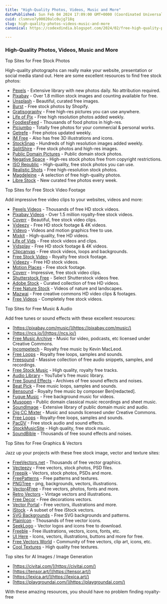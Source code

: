 ```yaml
---
title: "High-Quality Photos, Videos, Music and More"
datePublished: Sun Feb 04 2024 17:09:00 GMT+0000 (Coordinated Universal Time)
cuid: clsmnvo7y00020alc0ujg718q
slug: high-quality-photos-videos-music-and-more
canonical: https://codexdindia.blogspot.com/2024/02/free-high-quality-photos-videos-music.html

---
```


### High-Quality Photos, Videos, Music and More

Top Sites for Free Stock Photos

High-quality photographs can really make your website, presentation or social media stand out. Here are some excellent resources to find free stock photos:

*   [Pexels](https://www.pexels.com/) - Extensive library with new photos daily. No attribution required.
*   [Pixabay](https://pixabay.com/) - Over 1.8 million stock images and counting available for free.
*   [Unsplash](https://unsplash.com/) - Beautiful, curated free images.
*   [Burst](https://burst.shopify.com/) - Free stock photos by Shopify.
*   [Gratisography](https://gratisography.com/) - Free high-res pictures you can use anywhere.
*   [Life of Pix](https://www.lifeofpix.com/) - Free high resolution photos added weekly.
*   [FoodiesFeed](https://www.foodiesfeed.com/) - Thousands of food photos in high-res.
*   [Picjumbo](https://picjumbo.com/) - Totally free photos for your commercial & personal works.
*   [Getrefe](https://getrefe.com/downloads/free-photos/) - Free photos updated weekly.
*   [IM Free](https://imcreator.com/free) - Also has free 3D illustrations and icons.
*   [StockSnap](https://stocksnap.io/) - Hundreds of high resolution images added weekly.
*   [SplitShire](https://www.splitshire.com/) - Free stock photos and high-res images.
*   [Public Domain Pictures](https://www.publicdomainpictures.net/) - Public domain stock photos.
*   [Negative Space](https://negativespace.co/) - High-res stock photos free from copyright restrictions.
*   [ISO Republic](https://isorepublic.com/) - High-quality, free stock photos you can use.
*   [Realistic Shots](https://realisticshots.com/) - Free high-resolution stock photos.
*   [Magdeleine](https://magdeleine.co/browse/) - A selection of free high-quality photos.
*   [Libre Stock](http://librestock.com/) - New curated free photos every week.

Top Sites for Free Stock Video Footage

Add impressive free video clips to your websites, videos and more:

*   [Pexels Videos](https://www.pexels.com/videos/) - Thousands of free HD stock videos.
*   [Pixabay Videos](https://pixabay.com/videos/) - Over 1.5 million royalty-free stock videos.
*   [Coverr](https://coverr.co/) - Beautiful, free stock video clips.
*   [Videezy](https://www.videezy.com/) - Free HD stock footage & 4K videos.
*   [Videvo](https://www.videvo.net/) - Videos and motion graphics free to use.
*   [Mixkit](https://mixkit.co/free-stock-video/) - High-quality, free HD videos.
*   [Life of Vids](https://www.lifeofvids.com/) - Free stock videos and clips.
*   [Vidsplay](https://www.vidsplay.com/) - Free HD stock footage & 4K videos.
*   [Clipcanvas](https://www.clipcanvas.com/) - Free stock videos, loops and backgrounds.
*   [Free Stock Video](https://freestockvideo.com/) - Royalty free stock footage.
*   [Videezy](https://www.videezy.com/) - Free HD stock videos.
*   [Motion Places](https://www.motionplaces.com/) - Free stock footage.
*   [Coverr](https://coverr.co/) - Impressive, free stock video clips.
*   [Shutterstock Free](https://www.shutterstock.com/video/free-stock-footage) - Select Shutterstock videos free.
*   [Adobe Stock](https://stock.adobe.com/free) - Curated collection of free HD videos.
*   [Free Nature Stock](https://freenaturestock.com/) - Videos of nature and landscapes.
*   [Mazwai](https://mazwai.com/) - Free creative commons HD video clips & footages.
*   [Free Videos](https://www.freevideos.tv/) - Completely free stock videos.

Top Sites for Free Music & Audio

Add free tunes or sound effects with these excellent resources:

*   [https://pixabay.com/music/](https://pixabay.com/music/)
*   [https://ncs.io/](https://ncs.io/)
*   [Free Music Archive](https://freemusicarchive.org/) - Music for video, podcasts, etc licensed under Creative Commons.
*   [Incompetech](https://incompetech.com/) - Royalty free music by Kevin MacLeod.
*   [Free Loops](https://free-loops.com/) - Royalty free loops, samples and sounds.
*   [Freesound](https://freesound.org/) - Massive collection of free audio snippets, samples, and recordings.
*   [Free Stock Music](https://www.free-stock-music.com/) - High quality, royalty free tracks.
*   [Audio Library](https://www.youtube.com/audiolibrary/music) - YouTube's free music library.
*   [Free Sound Effects](https://www.zapsplat.com/) - Archives of free sound effects and noises.
*   [Beat Pick](https://beatpick.com/) - Free music loops, samples and sounds.
*   [Bensound](https://www.bensound.com/) - Royalty free music by composer Ben\[redacted\].
*   [Fugue Music](https://icons8.com/music) - Free background music for videos.
*   [Musopen](https://musopen.org/music/) - Public domain classical music recordings and sheet music.
*   [SoundImage](https://soundimage.org/) - Extensive library of public domain music and audio.
*   [Dig CC Mixter](http://dig.ccmixter.org/) - Music and sounds licensed under Creative Commons.
*   [Free Loops](https://free-loops.com/) - Royalty-free loops, samples and sounds.
*   [PacDV](https://www.pacdv.com/sounds/) - Free stock audio and sound effects.
*   [StockMusicSite](https://www.stockmusicsite.com/) - High quality, free stock music.
*   [SoundBible](https://soundbible.com/) - Thousands of free sound effects and noises.

Top Sites for Free Graphics & Vectors

Jazz up your projects with these free stock image, vector and texture sites:

*   [FreeVectors.net](https://www.freevectors.net/) - Thousands of free vector graphics.
*   [Vecteezy](https://www.vecteezy.com/) - Free vectors, stock photos, PSD files.
*   [Freepik](https://www.freepik.com/) - Vectors, stock photos, PSDs and more.
*   [FreePatterns](https://freepatternsarea.com/) - Free patterns and textures.
*   [PNGTree](https://pngtree.com/) - png, backgrounds, vectors, illustrations.
*   [Vector4Free](https://www.vector4free.com/) - Free vectors, photos, fonts and more.
*   [Retro Vectors](https://retrovectors.com/) - Vintage vectors and illustrations.
*   [Free Decor](https://freedecor.net/) - Free decorations vectors.
*   [Vector Portal](https://www.vectorportal.com/) - Free vectors, illustrations and more.
*   [IStock](https://www.istockphoto.com/free-vectors) - A subset of free iStock vectors.
*   [SVG Backgrounds](https://www.svgbg.com/) - Free SVG backgrounds and patterns.
*   [PlainIcon](https://plainicon.com/) - Thousands of free vector icons.
*   [SeekLogo](https://seeklogo.com/) - Vector logos and icons free to download.
*   [Freeble](http://freebbble.com/) - Free illustrations, vectors, icons, fonts, etc.
*   [UI Here](https://www.uihere.com/) - Icons, vectors, illustrations, buttons and more for free.
*   [Free Vectors World](https://freevectorsworld.com/) - Community of free vectors, clip art, icons, etc.
*   [Cool Textures](https://www.textures.com/) - High quality free textures.

Top sites for AI Images / Image Generation

*   [https://civitai.com/](https://civitai.com/)
*   [https://tensor.art/](https://tensor.art/)
*   [https://lexica.art/](https://lexica.art/)
*   [https://playgroundai.com/](https://playgroundai.com/)

With these amazing resources, you should have no problem finding royalty-free